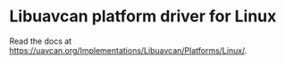 Libuavcan platform driver for Linux
===================================

Read the docs at <https://uavcan.org/Implementations/Libuavcan/Platforms/Linux/>.
